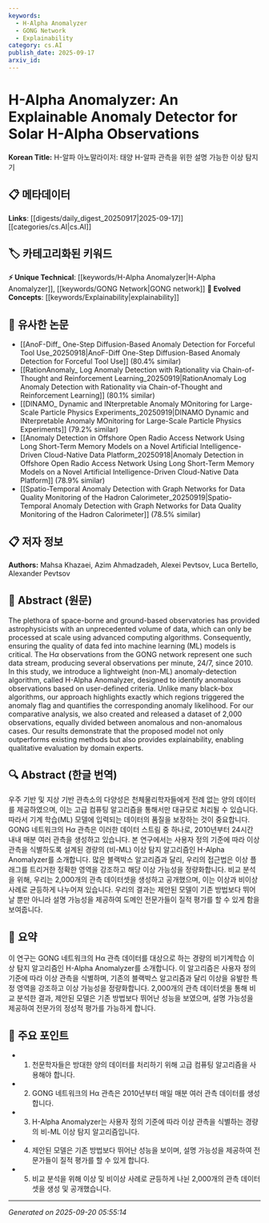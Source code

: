 ```yaml
---
keywords:
  - H-Alpha Anomalyzer
  - GONG Network
  - Explainability
category: cs.AI
publish_date: 2025-09-17
arxiv_id:
---
```


<!-- KEYWORD_LINKING_METADATA:
{
  "processed_timestamp": "2025-09-22 22:54:01.373687",
  "vocabulary_version": "1.0",
  "selected_keywords": [
    "H-Alpha Anomalyzer",
    "GONG Network",
    "Explainability"
  ],
  "rejected_keywords": [
    "Anomaly Detection"
  ],
  "similarity_scores": {
    "H-Alpha Anomalyzer": 0.8,
    "GONG Network": 0.78,
    "Explainability": 0.75
  },
  "extraction_method": "AI_prompt_based",
  "budget_applied": true
}
-->

# H-Alpha Anomalyzer: An Explainable Anomaly Detector for Solar H-Alpha Observations

**Korean Title:** H-알파 아노말라이저: 태양 H-알파 관측을 위한 설명 가능한 이상 탐지기

## 📋 메타데이터

**Links**: [[digests/daily_digest_20250917|2025-09-17]]        [[categories/cs.AI|cs.AI]]

## 🏷️ 카테고리화된 키워드
**⚡ Unique Technical**: [[keywords/H-Alpha Anomalyzer|H-Alpha Anomalyzer]], [[keywords/GONG Network|GONG network]]
**🚀 Evolved Concepts**: [[keywords/Explainability|explainability]]

## 🔗 유사한 논문
- [[AnoF-Diff_ One-Step Diffusion-Based Anomaly Detection for Forceful Tool Use_20250918|AnoF-Diff One-Step Diffusion-Based Anomaly Detection for Forceful Tool Use]] (80.4% similar)
- [[RationAnomaly_ Log Anomaly Detection with Rationality via Chain-of-Thought and Reinforcement Learning_20250919|RationAnomaly Log Anomaly Detection with Rationality via Chain-of-Thought and Reinforcement Learning]] (80.1% similar)
- [[DINAMO_ Dynamic and INterpretable Anomaly MOnitoring for Large-Scale Particle Physics Experiments_20250919|DINAMO Dynamic and INterpretable Anomaly MOnitoring for Large-Scale Particle Physics Experiments]] (79.2% similar)
- [[Anomaly Detection in Offshore Open Radio Access Network Using Long Short-Term Memory Models on a Novel Artificial Intelligence-Driven Cloud-Native Data Platform_20250918|Anomaly Detection in Offshore Open Radio Access Network Using Long Short-Term Memory Models on a Novel Artificial Intelligence-Driven Cloud-Native Data Platform]] (78.9% similar)
- [[Spatio-Temporal Anomaly Detection with Graph Networks for Data Quality Monitoring of the Hadron Calorimeter_20250919|Spatio-Temporal Anomaly Detection with Graph Networks for Data Quality Monitoring of the Hadron Calorimeter]] (78.5% similar)

## 📋 저자 정보

**Authors:** Mahsa Khazaei, Azim Ahmadzadeh, Alexei Pevtsov, Luca Bertello, Alexander Pevtsov

## 📄 Abstract (원문)

The plethora of space-borne and ground-based observatories has provided
astrophysicists with an unprecedented volume of data, which can only be
processed at scale using advanced computing algorithms. Consequently, ensuring
the quality of data fed into machine learning (ML) models is critical. The
H$\alpha$ observations from the GONG network represent one such data stream,
producing several observations per minute, 24/7, since 2010. In this study, we
introduce a lightweight (non-ML) anomaly-detection algorithm, called H-Alpha
Anomalyzer, designed to identify anomalous observations based on user-defined
criteria. Unlike many black-box algorithms, our approach highlights exactly
which regions triggered the anomaly flag and quantifies the corresponding
anomaly likelihood. For our comparative analysis, we also created and released
a dataset of 2,000 observations, equally divided between anomalous and
non-anomalous cases. Our results demonstrate that the proposed model not only
outperforms existing methods but also provides explainability, enabling
qualitative evaluation by domain experts.

## 🔍 Abstract (한글 번역)

우주 기반 및 지상 기반 관측소의 다양성은 천체물리학자들에게 전례 없는 양의 데이터를 제공하였으며, 이는 고급 컴퓨팅 알고리즘을 통해서만 대규모로 처리될 수 있습니다. 따라서 기계 학습(ML) 모델에 입력되는 데이터의 품질을 보장하는 것이 중요합니다. GONG 네트워크의 H$\alpha$ 관측은 이러한 데이터 스트림 중 하나로, 2010년부터 24시간 내내 매분 여러 관측을 생성하고 있습니다. 본 연구에서는 사용자 정의 기준에 따라 이상 관측을 식별하도록 설계된 경량의 (비-ML) 이상 탐지 알고리즘인 H-Alpha Anomalyzer를 소개합니다. 많은 블랙박스 알고리즘과 달리, 우리의 접근법은 이상 플래그를 트리거한 정확한 영역을 강조하고 해당 이상 가능성을 정량화합니다. 비교 분석을 위해, 우리는 2,000개의 관측 데이터셋을 생성하고 공개했으며, 이는 이상과 비이상 사례로 균등하게 나누어져 있습니다. 우리의 결과는 제안된 모델이 기존 방법보다 뛰어날 뿐만 아니라 설명 가능성을 제공하여 도메인 전문가들이 질적 평가를 할 수 있게 함을 보여줍니다.

## 📝 요약

이 연구는 GONG 네트워크의 Hα 관측 데이터를 대상으로 하는 경량의 비기계학습 이상 탐지 알고리즘인 H-Alpha Anomalyzer를 소개합니다. 이 알고리즘은 사용자 정의 기준에 따라 이상 관측을 식별하며, 기존의 블랙박스 알고리즘과 달리 이상을 유발한 특정 영역을 강조하고 이상 가능성을 정량화합니다. 2,000개의 관측 데이터셋을 통해 비교 분석한 결과, 제안된 모델은 기존 방법보다 뛰어난 성능을 보였으며, 설명 가능성을 제공하여 전문가의 정성적 평가를 가능하게 합니다.

## 🎯 주요 포인트

- 1. 천문학자들은 방대한 양의 데이터를 처리하기 위해 고급 컴퓨팅 알고리즘을 사용해야 합니다.

- 2. GONG 네트워크의 Hα 관측은 2010년부터 매일 매분 여러 관측 데이터를 생성합니다.

- 3. H-Alpha Anomalyzer는 사용자 정의 기준에 따라 이상 관측을 식별하는 경량의 비-ML 이상 탐지 알고리즘입니다.

- 4. 제안된 모델은 기존 방법보다 뛰어난 성능을 보이며, 설명 가능성을 제공하여 전문가들이 질적 평가를 할 수 있게 합니다.

- 5. 비교 분석을 위해 이상 및 비이상 사례로 균등하게 나뉜 2,000개의 관측 데이터셋을 생성 및 공개했습니다.

---

*Generated on 2025-09-20 05:55:14*